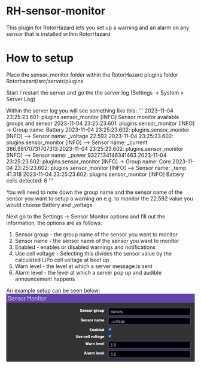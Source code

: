 # RH-sensor-monitor
This plugin for RotorHazard lets you set up a warning and an alarm on any sensor that is installed within RotorHazard

# How to setup
Place the sensor_monitor folder within the RotorHazard plugins folder Rotorhazard/src/server/plugins

Start / restart the server and go the the server log (Settings -> System > Server Log)

Within the server log you will see something like this:
'''
2023-11-04 23:25:23.601: plugins.sensor_monitor [INFO] Sensor monitor available groups and sensor
2023-11-04 23:25:23.601: plugins.sensor_monitor [INFO] -> Group name: Battery
2023-11-04 23:25:23.602: plugins.sensor_monitor [INFO] --> Sensor name: _voltage 22.592
2023-11-04 23:25:23.602: plugins.sensor_monitor [INFO] --> Sensor name: _current 386.98170731707313
2023-11-04 23:25:23.602: plugins.sensor_monitor [INFO] --> Sensor name: _power 9327.134146341463
2023-11-04 23:25:23.602: plugins.sensor_monitor [INFO] -> Group name: Core
2023-11-04 23:25:23.602: plugins.sensor_monitor [INFO] --> Sensor name: _temp 41.318
2023-11-04 23:25:23.602: plugins.sensor_monitor [INFO] Battery cells detected: 6
'''

You will need to note down the group name and the sensor name of the sensor you want to setup a warning on e.g. to monitor the 22.592 value you would choose Battery and _voltage

Next go to the Settings -> Sensor Monitor options and fill out the information, the options are as follows:
1. Sensor group - the group name of the sensor you want to monitor
2. Sensor name - the sensor name of the sensor you want to monitor
3. Enabled - enables or disabled warnings and notifications
4. Use cell voltage - Selecting this divides the sensor value by the calculated LiPo cell voltage at boot up
5. Warn level - the level at which a server message is sent
6. Alarm level - the level at which a server pop up and audible announcement happens

An example setup can be seen below:
![example setup](./img/example_setup.png)
